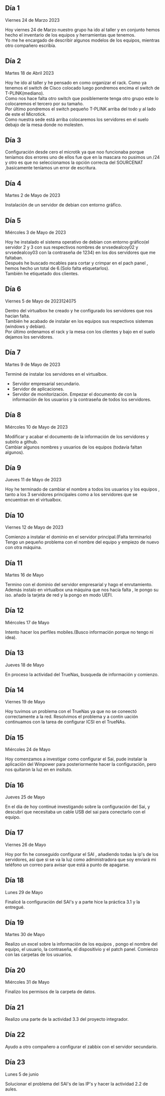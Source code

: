 ## Día 1 ##

Viernes 24 de Marzo 2023

Hoy viernes 24 de Marzo nuestro grupo ha ido al taller y en conjunto hemos hecho el inventario de los equipos y herramientas que tenemos.  
Yo me he encargado de describir algunos modelos de los equipos, mientras otro compañero escribía.

## Día 2 ##

Martes 18 de Abril 2023

Hoy he ido al taller y he pensado en como organizar el rack. Como ya tenemos el switch de Cisco colocado luego pondremos encima el switch de T-PLINK(mediano).   
Como nos hace falta otro switch que  posiblemente tenga otro grupo este lo colocaremos el tercero por su tamaño.  
Por último pondremos el switch pequeño T-PLINK arriba del todo y al lado de este el Microtick.  
Como nuestra sede está arriba colocaremos los servidores en el suelo debajo de la mesa donde no molesten.

## Día 3 ##
Configuración desde cero el microtik ya que noo funcionaba porque teníamos dos errores uno de ellos fue que en la mascara no pusimos un /24 y otro es que no seleccionamos la opción correcta del SOURCENAT ,basicamente teníamos un error de escritura.

## Día 4 ##

Martes 2 de Mayo de 2023

Instalación de un servidor de debian con entorno gráfico.

## Día 5 ##

Miércoles 3 de Mayo de 2023

Hoy he instalado el sistema operativo de debian con entorno gráfico(el servidor 2 y 3 con sus respectivos nombres de srvsedealcoy02 y srvsedealcoy03 con la contraseña de 1234) en los dos servidores que me faltaban.   
Después he buscado mcables para cortar y crimpar en el pach panel , hemos hecho un total de 6.(Solo falta etiquetarlos).  
También he etiquetado dos clientes.

## Día 6 ##

Viernes 5 de Mayo de 2023124075

Dentro del virtualbox he creado y he configurado los servidores que nos hacian falta.  
También he acabado de instalar en los equipos sus respectivos sistemas (windows y debian).  
Por último ordenamos el rack y la mesa con los clientes y bajo en el suelo dejamos los servidores.


## Día 7 ##

Martes 9 de Mayo de 2023

Terminé de instalar los servidores en el virtualbox.  
- Servidor empresarial secundario.
- Servidor de aplicaciones. 
- Servidor de monitorización.
Empezar el documento de con la información de los usuarios y la contraseña de todos los servidores.

## Día 8 ##

Miércoles 10 de Mayo de 2023

Modificar y acabar el documento de la información de los servidores y subirlo a github.  
  Cambiar algunos nombres y usuarios de los equipos (todavía faltan algunos).
  
## Día 9 ##

Jueves 11 de Mayo de 2023

Hoy he terminado de cambiar el nombre a todos los usuarios y los equipos , tanto a los 3 servidores principales
como a los servidores que se encuentran en el virtualbox.

## Día 10 ##

Viernes 12 de Mayo de 2023

Comienzo a instalar el dominio en el servidor principal.(Falta terminarlo)
Tengo un pequeño problema con el nombre del equipo y empiezo de nuevo con otra máquina.

## Día 11 ##

Martes 16 de Mayo

Termino con el dominio del servidor empresarial y hago el enrutamiento.  
Además instalo en virtualbox una máquina que nos hacía falta , le pongo su iso. añado la tarjeta de red y la pongo en modo UEFI.

## Día 12 ##

Miércoles 17  de Mayo

Intento hacer los perfiles mobiles.(Busco información porque no tengo ni idea).

## Día 13 ##

Jueves 18 de Mayo

En proceso la actividad del TrueNas, busqueda de información y comienzo.

## Día 14 ##

Viernes 19 de Mayo

Hoy tuvimos un problema con el TrueNas ya que no se coneectó correctamente a la red. Resolvimos el problema y a contin uación continuamos con la tarea de configurar ICSI en el TrueNAs.

## Día 15 ##

Miércoles 24 de Mayo

Hoy comenzamos a investigar como configurar el Sai, pude instalar la aplicación del Winpower para posteriormente hacer la configuración, pero nos quitaron la luz en en insituto.

## Día 16 ##

Jueves 25 de Mayo

En el día de hoy continué investigando sobre la configuración del Sai, y descubrí que necesitaba un cable USB del sai para conectarlo con el equipo. 

## Día 17 ##

Viernes 26 de Mayo

Hoy por fin he conseguido configurar el SAI , añadiendo todas la ip's de los servidores, así que si se va la luz como administradora que soy enviará mi teléfono un correo para avisar que está a punto de apagarse.

## Día 18 ##

Lunes 29 de Mayo

Finalicé la configuración del SAI's y a parte hice la práctica 3.1 y la entregué.

## Día 19 ##

Martes 30 de Mayo

Realizo un excel  sobre la información de los equipos , pongo el nombre del equipo, el usuario, la contraseña, el dispositivio y el patch panel.
Comienzo con las carpetas de los usuarios.

## Día 20 ##

Miércoles 31 de Mayo

Finalizo los permisos de la carpeta de datos.

## Día 21 ##

Realizo una parte de la actividad 3.3 del proyecto integrador.

## Día 22 ##

Ayudo a otro compañero a configurar el zabbix con el servidor secundario.

## Día 23 ##

Lunes 5 de junio

Solucionar el problema del SAI's de las IP's y hacer la actividad 2.2 de aules.
